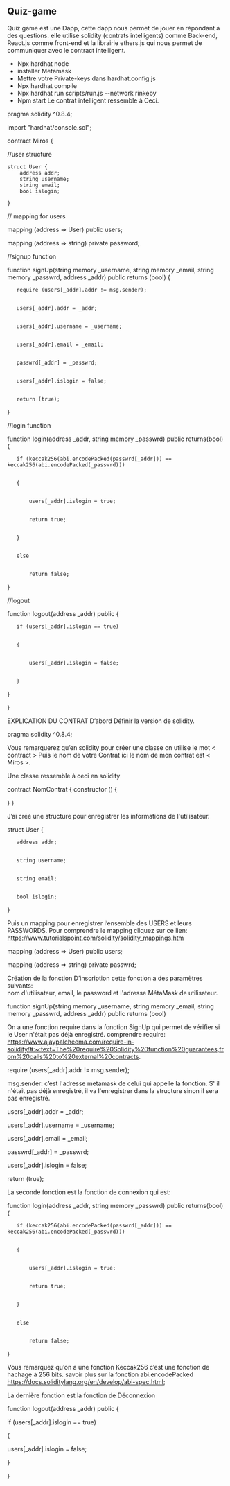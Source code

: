 ## Quiz-game

Quiz game est une Dapp, cette dapp nous permet de jouer en répondant à des questions. elle utilise solidity (contrats intelligents) comme Back-end, React.js comme front-end et la librairie ethers.js qui nous permet de communiquer avec le contract intelligent.

* Npx hardhat node
* installer Metamask
* Mettre votre Private-keys dans hardhat.config.js
* Npx hardhat compile
* Npx  hardhat run scripts/run.js --network rinkeby 
* Npm start
Le contrat intelligent ressemble à Ceci.






pragma solidity ^0.8.4;







import "hardhat/console.sol";







contract Miros {







   //user structure
   ```solidity
   struct User {
       address addr;
       string username;
       string email;
       bool islogin;

   }
```






   // mapping for users


   mapping (address => User) public users;


   mapping (address => string) private password;







   //signup function


   function signUp(string memory _username, string memory _email, string memory _passwrd, address _addr) public returns (bool) {


       require (users[_addr].addr != msg.sender);


       users[_addr].addr = _addr;


       users[_addr].username = _username;


       users[_addr].email = _email;


       passwrd[_addr] = _passwrd;


       users[_addr].islogin = false;


       return (true);


   }







   //login function


   function login(address _addr, string memory _passwrd) public returns(bool) {


       if (keccak256(abi.encodePacked(passwrd[_addr])) == keccak256(abi.encodePacked(_passwrd)))


       {


           users[_addr].islogin = true;


           return true;


       }


       else


           return false;


   }







   //logout


   function logout(address _addr) public {


       if (users[_addr].islogin == true)


       {


           users[_addr].islogin = false;


       }


   }


}


EXPLICATION DU CONTRAT
D’abord Définir la version de solidity.

pragma solidity ^0.8.4;

Vous remarquerez qu’en solidity pour créer une classe on utilise le mot < contract > Puis le nom de votre Contrat ici le nom de mon contrat est < Miros >.

Une classe ressemble à ceci en solidity

contract NomContrat {
	constructor () {

}
}

J’ai créé une structure pour enregistrer les informations de l'utilisateur.








   struct User {


       address addr;


       string username;


       string email;


       bool islogin;


   }



Puis un mapping pour enregistrer  l’ensemble des USERS et leurs PASSWORDS.
Pour comprendre le mapping cliquez sur ce lien: https://www.tutorialspoint.com/solidity/solidity_mappings.htm








mapping (address => User) public users;


mapping (address => string) private passwrd;




Création de la fonction D’inscription cette fonction a des paramètres suivants:  
nom d'utilisateur, email, le password et l'adresse MétaMask de utilisateur.

function signUp(string memory _username, string memory _email, string memory _passwrd, address _addr) public returns (bool)

On a une fonction require dans la fonction SignUp qui permet de vérifier si le User n'était pas déjà enregistré.
comprendre require: https://www.ajaypalcheema.com/require-in-solidity/#:~:text=The%20require%20Solidity%20function%20guarantees,from%20calls%20to%20external%20contracts.

require (users[_addr].addr != msg.sender);

msg.sender: c’est l'adresse metamask de celui qui appelle la fonction.
S' il n'était pas déjà enregistré, il va l'enregistrer dans la structure sinon il sera pas enregistré.







users[_addr].addr = _addr;


users[_addr].username = _username;


users[_addr].email = _email;


passwrd[_addr] = _passwrd;


users[_addr].islogin = false;


return (true);





La seconde fonction est la fonction de connexion qui est: 


function login(address _addr, string memory _passwrd) public returns(bool) {




       if (keccak256(abi.encodePacked(passwrd[_addr])) == keccak256(abi.encodePacked(_passwrd)))


       {


           users[_addr].islogin = true;


           return true;


       }


       else


           return false;


   }

Vous remarquez qu’on a une fonction Keccak256 c’est une fonction de hachage à 256 bits.
savoir plus sur la fonction abi.encodePacked https://docs.soliditylang.org/en/develop/abi-spec.html;

La dernière fonction est la fonction de Déconnexion


function logout(address _addr) public {




if (users[_addr].islogin == true)


{


users[_addr].islogin = false;


}


}
